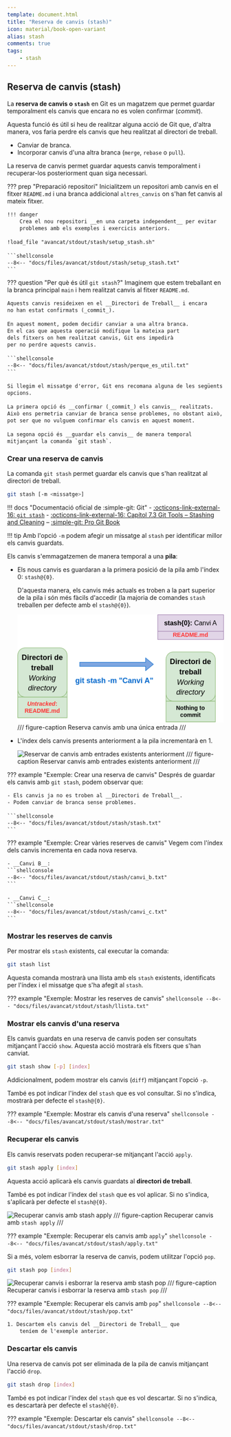 ```yaml
---
template: document.html
title: "Reserva de canvis (stash)"
icon: material/book-open-variant
alias: stash
comments: true
tags:
    - stash
---
```


## Reserva de canvis (stash)
La __reserva de canvis o `stash`__ en Git es un magatzem que permet
guardar temporalment els canvis que encara no es volen confirmar (_commit_).

Aquesta funció és útil si heu de realitzar alguna acció de Git que, d'altra manera,
vos faria perdre els canvis que heu realitzat al directori de treball.

- Canviar de branca.
- Incorporar canvis d'una altra branca (`merge`, `rebase` o `pull`).

La reserva de canvis permet guardar aquests canvis temporalment i recuperar-los
posteriorment quan siga necessari.

??? prep "Preparació repositori"
    Inicialitzem un repositori amb canvis en el fitxer `README.md`
    i una branca addicional `altres_canvis` on s'han fet canvis al mateix fitxer.

    !!! danger
        Crea el nou repositori __en una carpeta independent__ per evitar
        problemes amb els exemples i exercicis anteriors.

    !load_file "avancat/stdout/stash/setup_stash.sh"

    ```shellconsole
    --8<-- "docs/files/avancat/stdout/stash/setup_stash.txt"
    ```

??? question "Per què és útil `git stash`?"
    Imaginem que estem treballant en la branca principal `main` i hem
    realitzat canvis al fitxer `README.md`.

    Aquests canvis resideixen en el __Directori de Treball__ i encara
    no han estat confirmats (_commit_).

    En aquest moment, podem decidir canviar a una altra branca.
    En el cas que aquesta operació modifique la mateixa part
    dels fitxers on hem realitzat canvis, Git ens impedirà
    per no perdre aquests canvis.

    ```shellconsole
    --8<-- "docs/files/avancat/stdout/stash/perque_es_util.txt"
    ```

    Si llegim el missatge d'error, Git ens recomana alguna de les següents
    opcions.

    La primera opció és __confirmar (_commit_) els canvis__ realitzats.
    Això ens permetria canviar de branca sense problemes, no obstant això,
    pot ser que no vulguem confirmar els canvis en aquest moment.

    La segona opció és __guardar els canvis__ de manera temporal
    mitjançant la comanda `git stash`.

### Crear una reserva de canvis
La comanda `git stash` permet guardar els canvis que s'han realitzat al directori de treball.

```bash
git stash [-m <missatge>]
```

!!! docs "Documentació oficial de :simple-git: Git"
    - [:octicons-link-external-16: `git stash`](https://git-scm.com/docs/git-stash)
    - [:octicons-link-external-16: Capítol 7.3 Git Tools – Stashing and Cleaning](https://git-scm.com/book/en/v2/Git-Tools-Stashing-and-Cleaning) – [:simple-git: Pro Git Book](https://git-scm.com/book/en/v2)

!!! tip
    Amb l'opció `-m` podem afegir un missatge al `stash` per
    identificar millor els canvis guardats.


Els canvis s'emmagatzemen de manera temporal a una __pila__:

- Els nous canvis es guardaran a la primera posició de la pila amb l'índex 0: `stash@{0}`.

    D'aquesta manera, els canvis més actuals es troben a la part superior
    de la pila i són més fàcils d'accedir (la majoria de comandes `stash`
    treballen per defecte amb el `stash@{0}`).

    ![Reserva de canvis una única entrada](img/stash/single_stash.png)
    /// figure-caption
    Reserva canvis amb una única entrada
    ///

- L'índex dels canvis presents anteriorment a la pila incrementarà en 1.

    ![Reservar de canvis amb entrades existents anteriorment](img/stash/stash.png)
    /// figure-caption
    Reservar canvis amb entrades existents anteriorment
    ///


??? example "Exemple: Crear una reserva de canvis"
    Després de guardar els canvis amb `git stash`, podem observar que:

    - Els canvis ja no es troben al __Directori de Treball__.
    - Podem canviar de branca sense problemes.

    ```shellconsole
    --8<-- "docs/files/avancat/stdout/stash/stash.txt"
    ```


??? example "Exemple: Crear vàries reserves de canvis"
    Vegem com l'índex dels canvis incrementa en cada nova reserva.

    - __Canvi B__:
    ```shellconsole
    --8<-- "docs/files/avancat/stdout/stash/canvi_b.txt"
    ```

    - __Canvi C__:
    ```shellconsole
    --8<-- "docs/files/avancat/stdout/stash/canvi_c.txt"
    ```

### Mostrar les reserves de canvis
Per mostrar els `stash` existents, cal executar la comanda:

```bash
git stash list
```

Aquesta comanda mostrarà una llista amb els `stash` existents,
identificats per l'índex i el missatge que s'ha afegit al `stash`.

??? example "Exemple: Mostrar les reserves de canvis"
    ```shellconsole
    --8<-- "docs/files/avancat/stdout/stash/llista.txt"
    ```


### Mostrar els canvis d'una reserva
Els canvis guardats en una reserva de canvis poden ser consultats mitjançant
l'acció `show`. Aquesta acció mostrarà els fitxers que s'han canviat.

```bash
git stash show [-p] [index]
```

Addicionalment, podem mostrar els canvis (`diff`) mitjançant l'opció `-p`.

També es pot indicar l'índex del `stash` que es vol consultar. Si no s'indica,
mostrarà per defecte el `stash@{0}`.

??? example "Exemple: Mostrar els canvis d'una reserva"
    ```shellconsole
    --8<-- "docs/files/avancat/stdout/stash/mostrar.txt"
    ```

### Recuperar els canvis
Els canvis reservats poden recuperar-se mitjançant l'acció `apply`.

```bash
git stash apply [index]
```

Aquesta acció aplicarà els canvis guardats al __directori de treball__.

També es pot indicar l'índex del `stash` que es vol aplicar. Si no s'indica,
s'aplicarà per defecte el `stash@{0}`.

![Recuperar canvis amb stash apply](img/stash/apply.png)
/// figure-caption
Recuperar canvis amb `stash apply`
///

??? example "Exemple: Recuperar els canvis amb `apply`"
    ```shellconsole
    --8<-- "docs/files/avancat/stdout/stash/apply.txt"
    ```

Si a més, volem esborrar la reserva de canvis, podem utilitzar l'opció `pop`.
```bash
git stash pop [index]
```

![Recuperar canvis i esborrar la reserva amb stash pop](img/stash/pop.png)
/// figure-caption
Recuperar canvis i esborrar la reserva amb `stash pop`
///

??? example "Exemple: Recuperar els canvis amb `pop`"
    ```shellconsole
    --8<-- "docs/files/avancat/stdout/stash/pop.txt"
    ```

    1. Descartem els canvis del __Directori de Treball__ que
        teníem de l'exemple anterior.

### Descartar els canvis
Una reserva de canvis pot ser eliminada de la pila de canvis mitjançant
l'acció `drop`.

```bash
git stash drop [index]
```

També es pot indicar l'índex del `stash` que es vol descartar. Si no s'indica,
es descartarà per defecte el `stash@{0}`.

??? example "Exemple: Descartar els canvis"
    ```shellconsole
    --8<-- "docs/files/avancat/stdout/stash/drop.txt"
    ```
